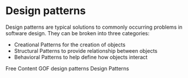 # Design patterns

Design patterns are typical solutions to commonly occurring problems in software design. They can be broken into three categories: 

- Creational Patterns for the creation of objects
- Structural Patterns to provide relationship between objects
- Behavioral Patterns to help define how objects interact

<ResourceGroupTitle>Free Content</ResourceGroupTitle>
<BadgeLink colorScheme='yellow' badgeText='Read' href='https://springframework.guru/gang-of-four-design-patterns/'>GOF design patterns</BadgeLink>
<BadgeLink colorScheme='yellow' badgeText='Read' href='https://refactoring.guru/design-patterns'>Design Patterns</BadgeLink>
